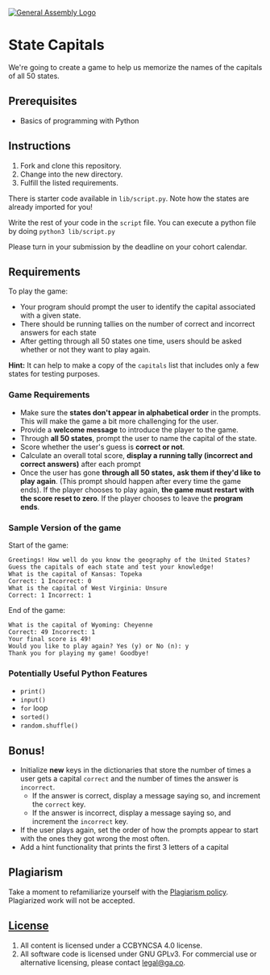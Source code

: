 [![General Assembly Logo](https://camo.githubusercontent.com/1a91b05b8f4d44b5bbfb83abac2b0996d8e26c92/687474703a2f2f692e696d6775722e636f6d2f6b6538555354712e706e67)](https://generalassemb.ly/education/web-development-immersive)

# State Capitals

We're going to create a game to help us memorize the names of the capitals of all 50 states.

## Prerequisites

- Basics of programming with Python

## Instructions

1. Fork and clone this repository.
1. Change into the new directory.
1. Fulfill the listed requirements.

There is starter code available in `lib/script.py`. Note how the states are already imported for you!

Write the rest of your code in the `script` file. You can execute a python file by doing `python3 lib/script.py`

Please turn in your submission by the deadline on your cohort calendar.

## Requirements

To play the game:

- Your program should prompt the user to identify the capital associated with a
  given state.
- There should be running tallies on the number of correct and incorrect answers
  for each state
- After getting through all 50 states one time, users should be asked whether or
  not they want to play again.

**Hint:** It can help to make a copy of the `capitals` list that includes only a few states for testing purposes.

### Game Requirements

- Make sure the **states don't appear in alphabetical order** in the prompts. This will make the game a bit more challenging for the user.
- Provide a **welcome message** to introduce the player to the game.
- Through **all 50 states**, prompt the user to name the capital of the state.
- Score whether the user's guess is **correct or not**.
- Calculate an overall total score, **display a running tally (incorrect and correct answers)** after each prompt
- Once the user has gone **through all 50 states,** **ask them if they'd like to play again**. (This prompt should happen after every time the game ends).  If the player chooses to play again, **the game must restart with the score reset to zero**. If the player chooses to leave the **program ends**.

### Sample Version of the game

Start of the game:

```
Greetings! How well do you know the geography of the United States?
Guess the capitals of each state and test your knowledge!
What is the capital of Kansas: Topeka
Correct: 1 Incorrect: 0
What is the capital of West Virginia: Unsure
Correct: 1 Incorrect: 1
```

End of the game:

```
What is the capital of Wyoming: Cheyenne
Correct: 49 Incorrect: 1
Your final score is 49!
Would you like to play again? Yes (y) or No (n): y
Thank you for playing my game! Goodbye!
```

### Potentially Useful Python Features

- `print()`
- `input()`
- `for` loop
- `sorted()`
- `random.shuffle()`

## Bonus!

- Initialize **new** keys in the dictionaries that store the number of times a
  user gets a capital `correct` and the number of times the answer is
  `incorrect`.
  - If the answer is correct, display a message saying so, and increment the
    `correct` key.
  - If the answer is incorrect, display a message saying so, and increment the
    `incorrect` key.
- If the user plays again, set the order of how the prompts appear to start with
  the ones they got wrong the most often.
- Add a hint functionality that prints the first 3 letters of a capital

## Plagiarism

Take a moment to refamiliarize yourself with the
[Plagiarism policy](https://git.generalassemb.ly/DC-WDI/Administrative/blob/master/plagiarism.md).
Plagiarized work will not be accepted.

## [License](LICENSE)

1.  All content is licensed under a CC­BY­NC­SA 4.0 license.
1.  All software code is licensed under GNU GPLv3. For commercial use or
    alternative licensing, please contact legal@ga.co.

